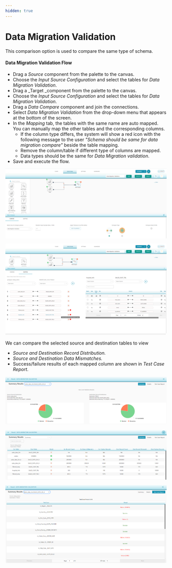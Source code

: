 ```yaml
---
hidden: true
---
```


# Data Migration Validation

This comparison option is used to compare the same type of schema.

#### **Data Migration Validation Flow**

* Drag a _Source_ component from the palette to the canvas.
* Choose the _Input Source Configuration_ and select the tables for _Data Migration Validation_.
* Drag a \_Target \_component from the palette to the canvas.
* Choose the _Input Source Configuration_ and select the tables for _Data Migration Validation_.
* Drag a _Data Compare_ component and join the connections.
* Select _Data Migration Validation_ from the drop-down menu that appears at the bottom of the screen.
* In the _Mapping_ tab, the tables with the same name are auto mapped. You can manually map the other tables and the corresponding columns.
  * If the column type differs, the system will show a red icon with the following message to the user _"Schema should be same for data migration compare"_ beside the table mapping.
  * Remove the column/table if different type of columns are mapped.
  * Data types should be the same for _Data Migration validation_.
* Save and execute the flow.

![Data Migration Validation Comparison](../../../../.gitbook/assets/dmv1.png)

![Data Migration Validation Mapping](../../../../.gitbook/assets/dmv_mapping.png)

We can compare the selected source and destination tables to view

* _Source and Destination Record Distribution._
* _Source and Destination Data Mismatches._
* Success/failure results of each mapped column are shown in _Test Case Report_.

![Data Migration Validation Summary Results](<../../../../.gitbook/assets/dmv_summary (1).png>)

![Data Migration Validation Summary Results](../../../../.gitbook/assets/dmv_result.png)

![Data Migration Validation Test Case Report](../../../../.gitbook/assets/dmv_tstcases.png)
